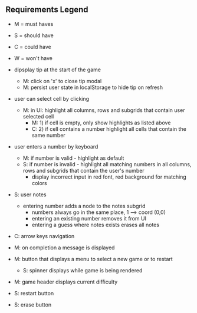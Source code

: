 ## Requirements Legend

- M = must haves
- S = should have
- C = could have
- W = won't have

- dipsplay tip at the start of the game

  - M: click on 'x' to close tip modal
  - M: persist user state in localStorage to hide tip on refresh

- user can select cell by clicking

  - M: in UI: highlight all columns, rows and subgrids that contain user selected cell
    - M: 1) if cell is empty, only show highlights as listed above
    - C: 2) if cell contains a number highlight all cells that contain the same number

- user enters a number by keyboard

  - M: if number is valid - highlight as default
  - S: if number is invalid - highlight all matching numbers in all columns, rows and subgrids that contain the user's number
    - display incorrect input in red font, red background for matching colors

- S: user notes

  - entering number adds a node to the notes subgrid
    - numbers always go in the same place, 1 --> coord (0,0)
    - entering an existing number removes it from UI
    - entering a guess where notes exists erases all notes

- C: arrow keys navigation

- M: on completion a message is displayed

- M: button that displays a menu to select a new game or to restart

  - S: spinner displays while game is being rendered

- M: game header displays current difficulty

- S: restart button

- S: erase button
